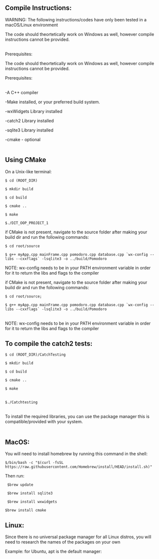 ## Compile Instructions:<br>

WARNING: The following instructions/codes have only been tested in a macOS/Linux environment <br>

The code should theortetically work on Windows as well, however compile instructions cannot be provided.<br><br>

Prerequisites:<br>

The code should theortetically work on Windows as well, however compile instructions cannot be provided.<br>

Prerequisites:<br><br>

-A C++ compiler<br>

-Make installed, or your preferred build system.

-wxWidgets Library installed<br>

-catch2 Library installed<br>

-sqlite3 Library installed<br>

-cmake - optional<br><br>
## Using CMake
On a Unix-like terminal:<br>

``$ cd (ROOT_DIR)``<br>

``$ mkdir build``<br>

``$ cd build``<br>

``$ cmake ..``<br>

``$ make``<br>

``$./DIT_OOP_PROJECT_1``<br>


if CMake is not present, navigate to the source folder after making your build dir and run the following commands:<br>

``$ cd root/source``

````$ g++ myApp.cpp mainFrame.cpp pomodoro.cpp database.cpp `wx-config --libs --cxxflags` -lsqlite3 -o ../build/Pomodoro````

NOTE: wx-config needs to be in your PATH environment variable in order for it to return the libs and flags to the compiler<br>

  

if CMake is not present, navigate to the source folder after making your build dir and run the following commands:<br>

`$ cd root/source;`<br>

``$ g++ myApp.cpp mainFrame.cpp pomodoro.cpp database.cpp `wx-config --libs --cxxflags` -lsqlite3 -o ../build/Pomodoro``

<br>NOTE: wx-config needs to be in your PATH environment variable in order for it to return the libs and flags to the compiler<br>

  

## To compile the catch2 tests:<br>

``$ cd (ROOT_DIR)/CatchTesting``<br>

``$ mkdir build``<br>

``$ cd build``<br>

``$ cmake ..``<br>

``$ make``<br><br>

``$./Catchtesting``

  

<br>To install the required libraries, you can use the package manager this is compatible/provided with your system.<br><br>

## MacOS:

You will need to install homebrew by running this command in the shell:

``$/bin/bash -c "$(curl -fsSL https://raw.githubusercontent.com/Homebrew/install/HEAD/install.sh)" ``

Then run:<br>

`` $brew update``<br>

`` $brew install sqlite3``<br>

`` $brew install wxwidgets``<br>

``$brew install cmake``<br>

## Linux:
Since there is no universal package manager for all Linux distros, you will need to research the names of the packages on your own<br>

Example: for Ubuntu, apt is the default manager:<br>
